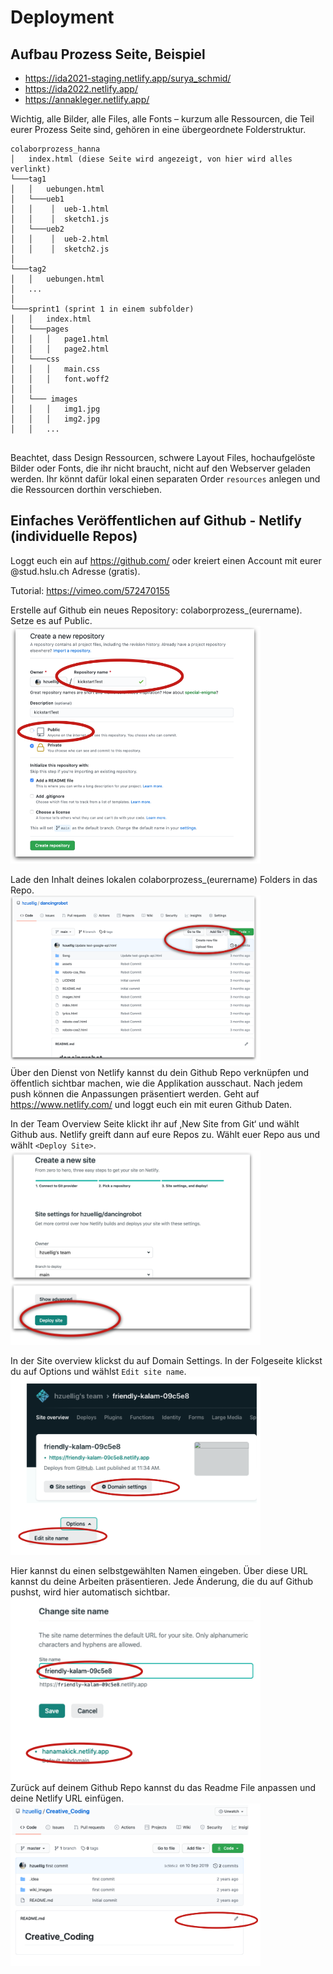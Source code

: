 # Deployment 

## Aufbau Prozess Seite, Beispiel
* https://ida2021-staging.netlify.app/surya_schmid/
* https://ida2022.netlify.app/
* https://annakleger.netlify.app/

Wichtig, alle Bilder, alle Files, alle Fonts – kurzum alle Ressourcen, die Teil eurer Prozess Seite sind, gehören in eine übergeordnete Folderstruktur. 
```
colaborprozess_hanna 
│   index.html (diese Seite wird angezeigt, von hier wird alles verlinkt)
└───tag1
│   │   uebungen.html
│   └───ueb1
│   │    │  ueb-1.html
│   │    │  sketch1.js
│   └───ueb2
│   │    │  ueb-2.html
│   │    │  sketch2.js
│ 
└───tag2
│   │   uebungen.html
│   ...
│   
└───sprint1 (sprint 1 in einem subfolder)
│   │   index.html
│   └───pages
│   │   │   page1.html
│   │   │   page2.html
│   └───css
│   │   │   main.css
│   │   │   font.woff2
│   │
│   └─── images
│   │   │   img1.jpg
│   │   │   img2.jpg
│   │   ...


```

Beachtet, dass Design Ressourcen, schwere Layout Files, hochaufgelöste Bilder oder Fonts, die ihr nicht braucht, nicht auf den Webserver geladen werden. 
Ihr könnt dafür lokal einen separaten Order `resources` anlegen und die Ressourcen dorthin verschieben. 


## Einfaches Veröffentlichen auf Github - Netlify (individuelle Repos)
Loggt euch ein auf https://github.com/ oder kreiert einen Account mit eurer @stud.hslu.ch Adresse (gratis). <br/>

Tutorial: https://vimeo.com/572470155<br/>

Erstelle auf Github ein neues Repository: colaborprozess_(eurername). Setze es auf Public. <br/>
<img src="git-1.png" width="400" /> <br/>

Lade den Inhalt deines lokalen colaborprozess_(eurername) Folders in das Repo.   <br/>
<img src="git-2.png" width="400" /> <br/>
Über den Dienst von Netlify kannst du dein Github Repo verknüpfen und öffentlich sichtbar machen, wie die Applikation ausschaut. Nach jedem push können die Anpassungen präsentiert werden. Geht auf https://www.netlify.com/ und loggt euch ein mit euren Github Daten.   <br/>

In der Team Overview Seite klickt ihr auf ‚New Site from Git‘ und wählt Github aus. Netlify greift dann auf eure Repos zu. Wählt euer Repo aus und wählt `<Deploy Site>`.
<br/>
<img src="git-3.png" width="400" /> <br/>

In der Site overview klickst du auf Domain Settings. In der Folgeseite klickst du auf Options und wählst `Edit site name`. 
<br/>
<img src="git-4.png" width="400" /> <br/>

Hier kannst du einen selbstgewählten Namen eingeben. Über diese URL kannst du deine Arbeiten präsentieren. Jede Änderung, die du auf Github pushst, wird hier automatisch sichtbar.
<br/>
<img src="git-5.png" width="400" /> <br/>
Zurück auf deinem Github Repo kannst du das Readme File anpassen und deine Netlify URL einfügen. 
<br/>
<img src="git-6.png" width="400" /> <br/>